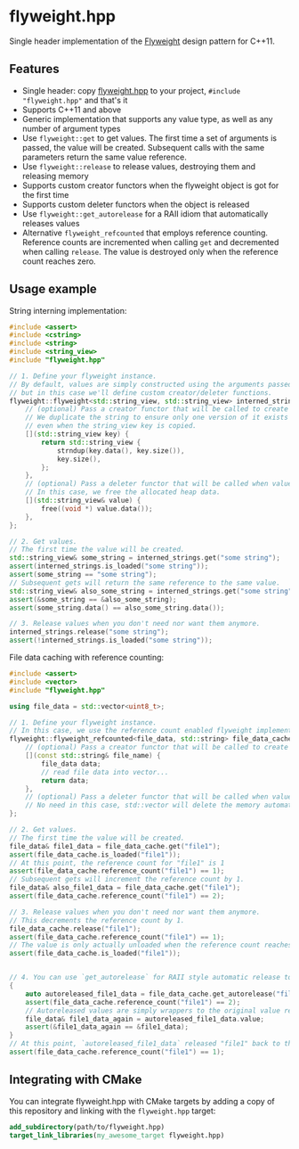 # flyweight.hpp
Single header implementation of the [Flyweight](https://en.wikipedia.org/wiki/Flyweight_pattern) design pattern for C++11.


## Features
- Single header: copy [flyweight.hpp](flyweight.hpp) to your project, `#include "flyweight.hpp"` and that's it
- Supports C++11 and above
- Generic implementation that supports any value type, as well as any number of argument types
- Use `flyweight::get` to get values.
  The first time a set of arguments is passed, the value will be created.
  Subsequent calls with the same parameters return the same value reference.
- Use `flyweight::release` to release values, destroying them and releasing memory
- Supports custom creator functors when the flyweight object is got for the first time
- Supports custom deleter functors when the object is released
- Use `flyweight::get_autorelease` for a RAII idiom that automatically releases values
- Alternative `flyweight_refcounted` that employs reference counting.
  Reference counts are incremented when calling `get` and decremented when calling `release`.
  The value is destroyed only when the reference count reaches zero.


## Usage example
String interning implementation:
```cpp
#include <assert>
#include <cstring>
#include <string>
#include <string_view>
#include "flyweight.hpp"

// 1. Define your flyweight instance.
// By default, values are simply constructed using the arguments passed to `get`,
// but in this case we'll define custom creator/deleter functions.
flyweight::flyweight<std::string_view, std::string_view> interned_strings {
    // (optional) Pass a creator functor that will be called to create values.
    // We duplicate the string to ensure only one version of it exists and is stable,
    // even when the string_view key is copied.
    [](std::string_view key) {
        return std::string_view {
            strndup(key.data(), key.size()),
            key.size(),
        };
    },
    // (optional) Pass a deleter functor that will be called when values are released.
    // In this case, we free the allocated heap data.
    [](std::string_view& value) {
        free((void *) value.data());
    },
};

// 2. Get values.
// The first time the value will be created.
std::string_view& some_string = interned_strings.get("some string");
assert(interned_strings.is_loaded("some string"));
assert(some_string == "some string");
// Subsequent gets will return the same reference to the same value.
std::string_view& also_some_string = interned_strings.get("some string");
assert(&some_string == &also_some_string);
assert(some_string.data() == also_some_string.data());

// 3. Release values when you don't need nor want them anymore.
interned_strings.release("some string");
assert(!interned_strings.is_loaded("some string"));
```

File data caching with reference counting:
```cpp
#include <assert>
#include <vector>
#include "flyweight.hpp"

using file_data = std::vector<uint8_t>;

// 1. Define your flyweight instance.
// In this case, we use the reference count enabled flyweight implementation.
flyweight::flyweight_refcounted<file_data, std::string> file_data_cache {
    // (optional) Pass a creator functor that will be called to create values.
    [](const std::string& file_name) {
        file_data data;
        // read file data into vector...
        return data;
    },
    // (optional) Pass a deleter functor that will be called when values are released.
    // No need in this case, std::vector will delete the memory automatically when released.
};

// 2. Get values.
// The first time the value will be created.
file_data& file1_data = file_data_cache.get("file1");
assert(file_data_cache.is_loaded("file1"));
// At this point, the reference count for "file1" is 1
assert(file_data_cache.reference_count("file1") == 1);
// Subsequent gets will increment the reference count by 1.
file_data& also_file1_data = file_data_cache.get("file1");
assert(file_data_cache.reference_count("file1") == 2);

// 3. Release values when you don't need nor want them anymore.
// This decrements the reference count by 1.
file_data_cache.release("file1");
assert(file_data_cache.reference_count("file1") == 1);
// The value is only actually unloaded when the reference count reaches zero.
assert(file_data_cache.is_loaded("file1"));


// 4. You can use `get_autorelease` for RAII style automatic release to the flyweight.
{
    auto autoreleased_file1_data = file_data_cache.get_autorelease("file1");
    assert(file_data_cache.reference_count("file1") == 2);
    // Autoreleased values are simply wrappers to the original value reference.
    file_data& file1_data_again = autoreleased_file1_data.value;
    assert(&file1_data_again == &file1_data);
}
// At this point, `autoreleased_file1_data` released "file1" back to the flyweight.
assert(file_data_cache.reference_count("file1") == 1);
```


## Integrating with CMake
You can integrate flyweight.hpp with CMake targets by adding a copy of this repository and linking with the `flyweight.hpp` target:
```cmake
add_subdirectory(path/to/flyweight.hpp)
target_link_libraries(my_awesome_target flyweight.hpp)
```
